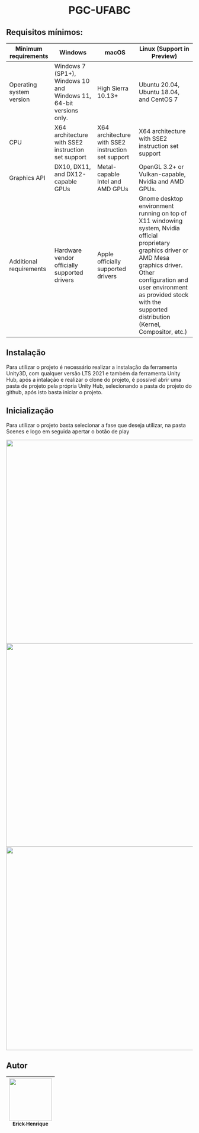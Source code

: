 <h1 align="center"> PGC-UFABC </h1>

## Requisitos mínimos:

| Minimum requirements      | Windows                                             | macOS                                     | Linux (Support in Preview)                                                   |
|---------------------------|-----------------------------------------------------|------------------------------------------|-------------------------------------------------------------------------------|
| Operating system version  | Windows 7 (SP1+), Windows 10 and Windows 11, 64-bit versions only. | High Sierra 10.13+                        | Ubuntu 20.04, Ubuntu 18.04, and CentOS 7                                      |
| CPU                       | X64 architecture with SSE2 instruction set support | X64 architecture with SSE2 instruction set support | X64 architecture with SSE2 instruction set support                           |
| Graphics API              | DX10, DX11, and DX12-capable GPUs                  | Metal-capable Intel and AMD GPUs         | OpenGL 3.2+ or Vulkan-capable, Nvidia and AMD GPUs.                          |
| Additional requirements  | Hardware vendor officially supported drivers        | Apple officially supported drivers        | Gnome desktop environment running on top of X11 windowing system, Nvidia official proprietary graphics driver or AMD Mesa graphics driver. Other configuration and user environment as provided stock with the supported distribution (Kernel, Compositor, etc.) |

## Instalação

Para utilizar o projeto é necessário realizar a instalação da ferramenta Unity3D, com qualquer versão LTS 2021 e também da ferramenta Unity Hub, após a intalação e realizar o clone do projeto, é possível abrir uma pasta de projeto pela própria Unity Hub, selecionando a pasta do projeto do github, após isto basta iniciar o projeto.

## Inicialização

Para utilizar o projeto basta selecionar a fase que deseja utilizar, na pasta Scenes e logo em seguida apertar o botão de play

<img src="https://i.ibb.co/ZztkCt0/Captura-de-tela-2024-05-11-155557.png" width=550></img>
<img src="https://i.ibb.co/nzF8KfL/Captura-de-tela-2024-05-11-155943.png" width=550></img>
<img src="https://i.ibb.co/Gs1zg2B/Captura-de-tela-2024-05-11-160100.png" width=550></img>


## Autor

| [<img loading="lazy" src="https://avatars.githubusercontent.com/u/77247827?v=4" width=115><br><sub>Erick Henrique</sub>](https://github.com/ErickHenrique2000) |
| :---: |
